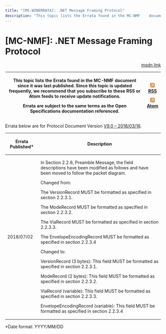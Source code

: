 ```yaml
---
title: "[MS-WINERRATA]: .NET Message Framing Protocol"
description: "This topic lists the Errata found in the MC-NMF    document since it was last published. Since this topic is updated    frequently, we recommend"
---
```


# [MC-NMF]: .NET Message Framing Protocol

<p align="right"><a href="https://msdn.microsoft.com/en-us/library/872541a4-9fc3-4b15-b716-def7619af7df">msdn link</a></p>
<p> </p>

<table>
 <thead>
  <tr>
   <th>
   <p>This topic lists the Errata found in the MC-NMF
   document since it was last published. Since this topic is updated
   frequently, we recommend that you subscribe to these RSS or Atom feeds to
   receive update notifications.</p>
   <p>Errata are subject to the same terms as the
   Open Specifications documentation referenced.</p>
   </th>
   <th>
   <p><u><img id="Picture 352" src="MS-WINERRATA_files/image002.png"><span><a href="http://blogs.msdn.com/b/protocol_content_errata/rss.aspx">RSS</a></span></u>
   </p>
   <p><u><img id="Picture 351" src="MS-WINERRATA_files/image002.png"><span><a href="http://blogs.msdn.com/b/protocol_content_errata/atom.aspx">Atom</a></span></u>
   </p>
   <p> </p>
   </th>
  </tr>
 </thead>
</table>

<p>Errata below are for Protocol Document Version <span><a href="https://msdn.microsoft.com/en-us/library/cc219293.aspx">V9.0 – 2018/03/16</a></span>.</p>

<table><thead>
  <tr>
   <th>
   <p>Errata Published*</p>
   </th>
   <th>
   <p>Description</p>
   </th>
  </tr>
 </thead><tbody><tr>
  <td>
  <p>2018/07/02</p>
  </td>
  <td>
  <p>In Section 2.2.6, Preamble Message, the field
  descriptions have been modified as follows and have been moved to follow the
  packet diagram.</p>
  <p> </p>
  <p>Changed from:</p>
  <p> </p>
  <p>The VersionRecord MUST be formatted as specified in
  section 2.2.3.1.</p>
  <p>The ModeRecord MUST be formatted as specified in
  section 2.2.3.2.</p>
  <p>The ViaRecord MUST be formatted as specified in
  section 2.2.3.3.</p>
  <p>The EnvelopeEncodingRecord MUST be formatted as
  specified in section 2.2.3.4</p>
  <p> </p>
  <p>Changed to:</p>
  <p> </p>
  <p>VersionRecord (3 bytes): This field MUST be formatted
  as specified in section 2.2.3.1.</p>
  <p>ModeRecord (2 bytes): This field MUST be formatted as
  specified in section 2.2.3.2.</p>
  <p>ViaRecord (variable): This field MUST be formatted as
  specified in section 2.2.3.3.</p>
  <p>EnvelopeEncodingRecord (variable): This field MUST be
  formatted as specified in section 2.2.3.4</p>
  <p> </p>
  </td>
 </tr></tbody></table>

<p>*Date format: YYYY/MM/DD</p>


                